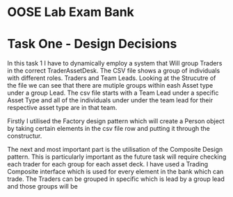 # OOSE Lab Exam Bank

# Task One - Design Decisions

In this task 1 I have to dynamically employ a system that Will group Traders in the correct TraderAssetDesk. The CSV file shows a group of individuals with different roles. Traders and Team Leads. Looking at the Strucutre of the file we can see that there are mutiple groups within eash Asset type under a group Lead. The csv file starts with a Team Lead under a specific Asset Type and all of the individuals under under the team lead for their respective asset type are in that team.

Firstly I utilised the Factory design pattern which will create a Person object by taking certain elements in the csv file row and putting it through the constructur. 

The next and most important part is the utilisation of the Composite Design pattern. This is particularly important as the future task will require checking each trader for each group for each asset deck. I have used a Trading Composite interface which is used for every element in the bank which can trade. The Traders can be grouped in specific which is lead by a group lead and those groups will be 

